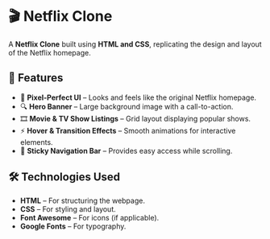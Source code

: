 # 🎬 Netflix Clone

A **Netflix Clone** built using **HTML and CSS**, replicating the design and layout of the Netflix homepage.

## 🚀 Features
- 🎨 **Pixel-Perfect UI** – Looks and feels like the original Netflix homepage.
- 🔍 **Hero Banner** – Large background image with a call-to-action.
- 🎞️ **Movie & TV Show Listings** – Grid layout displaying popular shows.
- ⚡ **Hover & Transition Effects** – Smooth animations for interactive elements.
- 📌 **Sticky Navigation Bar** – Provides easy access while scrolling.

## 🛠️ Technologies Used
- **HTML** – For structuring the webpage.
- **CSS** – For styling and layout.
- **Font Awesome** – For icons (if applicable).
- **Google Fonts** – For typography.
